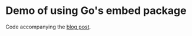 # Demo of using Go's embed package


Code accompanying the [blog post](https://echorand.me/posts/go-embed/).

